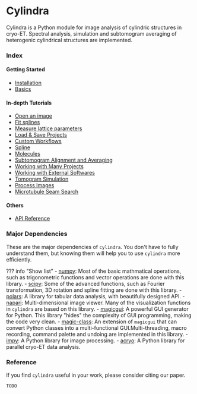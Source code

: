 # Cylindra

Cylindra is a Python module for image analysis of cylindric structures in cryo-ET.
Spectral analysis, simulation and subtomogram averaging of heterogenic cylindrical
structures are implemented.

### Index

#### Getting Started

- [Installation](installation.md)
- [Basics](basics.md)

#### In-depth Tutorials

- [Open an image](open_image.md)
- [Fit splines](fit_splines.md)
- [Measure lattice parameters](lattice_params.md)
- [Load & Save Projects](project_io.md)
- [Custom Workflows](workflows.md)
- [Spline](spline/index.md)
- [Molecules](molecules/index.md)
- [Subtomogram Alignment and Averaging](alignment/index.md)
- [Working with Many Projects](batch/index.md)
- [Working with External Softwares](extern/index.md)
- [Tomogram Simulation](simulate.md)
- [Process Images](process_images.md)
- [Microtubule Seam Search](seam_search.md)

#### Others

- [API Reference](api/index.md)

### Major Dependencies

These are the major dependencies of `cylindra`. You don't have to fully understand
them, but knowing them will help you to use `cylindra` more efficiently.

??? info "Show list"
    - [numpy](https://numpy.org/): Most of the basic mathmatical operations, such as
      trigonometric functions and vector operations are done with this library.
    - [scipy](https://www.scipy.org/): Some of the advanced functions, such as Fourier
      transformation, 3D rotation and spline fitting are done with this library.
    - [polars](https://pola.rs): A library for tabular data analysis, with beautifully
      designed API.
    - [napari](https://napari.org/): Multi-dimensional image viewer. Many of the
      visualization functions in `cylindra` are based on this library.
    - [magicgui](https://pyapp-kit.github.io/magicgui/): A powerful GUI generator for
      Python. This library "hides" the complexity of GUI programming, making the code
      very clean.
    - [magic-class](https://hanjinliu.github.io/magic-class/): An extension of
      `magicgui` that can convert Python classes into a multi-functional GUI.Multi-threading, macro recording, command palette and undoing are implemented in
      this library.
    - [impy](https://hanjinliu.github.io/impy/): A Python library for image processing.
    - [acryo](https://hanjinliu.github.io/acryo/): A Python library for parallel cryo-ET
      data analysis.

### Reference

If you find `cylindra` useful in your work, please consider citing our paper.

```
TODO
```
